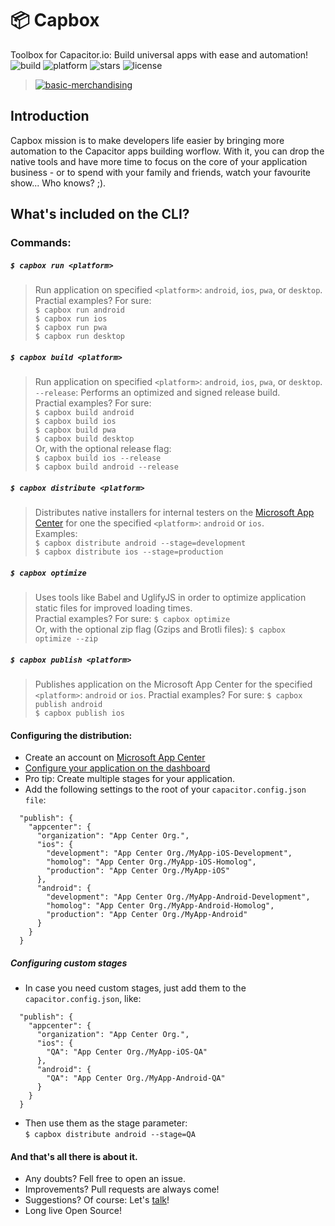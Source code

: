 # 📦 Capbox  
  
Toolbox for Capacitor.io: Build universal apps with ease and automation!  
![build](https://img.shields.io/appveyor/ci/gruntjs/grunt.svg)  ![platform](https://img.shields.io/node/v/react.svg) ![stars](https://img.shields.io/amo/stars/dustman.svg) ![license](https://img.shields.io/bower/l/bootstrap.svg)  
  
> [![basic-merchandising](https://imgur.com/LNOYczf.png)](https://github.com/leopq)
  
## Introduction  
Capbox mission is to make developers life easier by bringing more automation to the Capacitor apps building worflow. With it, you can drop the native tools and have more time to focus on the core of your application business - or to spend with your family and friends, watch your favourite show... Who knows? ;).   
  
## What's included on the CLI?  
  
### Commands:  
##### `$ capbox run <platform>`  
> Run application on specified `<platform>`: `android`, `ios`, `pwa`, or `desktop`.      
Practial examples? For sure:  
`$ capbox run android`  
`$ capbox run ios`  
`$ capbox run pwa`  
`$ capbox run desktop`  
  
##### `$ capbox build <platform>`  
> Run application on specified `<platform>`: `android`, `ios`, `pwa`, or `desktop`.  
 `--release`: Performs an optimized and signed release build.    
Practial examples? For sure:  
`$ capbox build android`  
`$ capbox build ios`  
`$ capbox build pwa`  
`$ capbox build desktop`  
Or, with the optional release flag:  
`$ capbox build ios --release`  
`$ capbox build android --release`  

##### `$ capbox distribute <platform>`  
> Distributes native installers for internal testers on the [Microsoft App Center](https://appcenter.ms/apps) for one the specified `<platform>`: `android` or `ios`.  
Examples:  
`$ capbox distribute android --stage=development`  
`$ capbox distribute ios --stage=production`  
  
##### `$ capbox optimize`  
> Uses tools like Babel and UglifyJS in order to optimize application static files for improved loading times.    
Practial examples? For sure:
`$ capbox optimize`  
Or, with the optional zip flag (Gzips and Brotli files):
`$ capbox optimize --zip`  
  
##### `$ capbox publish <platform>` 
> Publishes application on the Microsoft App Center for the specified `<platform>`: `android` or `ios`. Practial examples? For sure:
`$ capbox publish android`  
`$ capbox publish ios`  
   
  
#### Configuring the distribution:  
* Create an account on [Microsoft App Center](https://appcenter.ms/apps)  
* [Configure your application on the dashboard](https://docs.microsoft.com/en-us/appcenter/dashboard/)  
* Pro tip: Create multiple stages for your application.  
* Add the following settings to the root of your `capacitor.config.json file`:  
```
  "publish": {
    "appcenter": {
      "organization": "App Center Org.",
      "ios": {
        "development": "App Center Org./MyApp-iOS-Development",
        "homolog": "App Center Org./MyApp-iOS-Homolog",
        "production": "App Center Org./MyApp-iOS"
      },
      "android": {
        "development": "App Center Org./MyApp-Android-Development",
        "homolog": "App Center Org./MyApp-Android-Homolog",
        "production": "App Center Org./MyApp-Android"
      }
    }
  }
```  
  
##### Configuring custom stages  
* In case you need custom stages, just add them to the `capacitor.config.json`, like:  
```
  "publish": {
    "appcenter": {
      "organization": "App Center Org.",
      "ios": {
        "QA": "App Center Org./MyApp-iOS-QA"
      },
      "android": {
        "QA": "App Center Org./MyApp-Android-QA"
      }
    }
  }
```  
* Then use them as the stage parameter:  
`$ capbox distribute android --stage=QA`  
  
  
#### And that's all there is about it.  
- Any doubts? Fell free to open an issue.  
- Improvements? Pull requests are always come!  
- Suggestions? Of course: Let's [talk](https://twitter.com/leopq)!  
- Long live Open Source!  